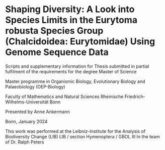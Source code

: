# Shaping Diversity: A Look into Species Limits in the Eurytoma robusta Species Group (Chalcidoidea: Eurytomidae) Using Genome Sequence Data

Scripts and supplementary information for Thesis
submitted in partial fulfilment of the requirements for the degree
Master of Science


Master programme in
Organismic Biology, Evolutionary Biology and Palaeobiology
(OEP-Biology)

Faculty of Mathematics and Natural Sciences
Rheinische Friedrich-Wilhelms-Universität Bonn


Presented by
Anne Ankermann

Bonn, January 2024





This work was performed at the 
Leibniz-Institute for the Analysis of Biodiversity Change (LIB)
LIB / section Hymenoptera / GBOL III
In the team of Dr. Ralph Peters

